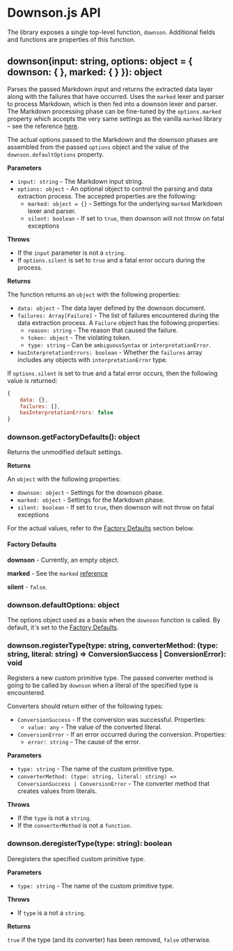 # Downson.js API

The library exposes a single top-level function, `downson`. Additional fields and functions are properties of this function.

## downson(input: string, options: object = { downson: { }, marked: { } }): object

Parses the passed Markdown input and returns the extracted data layer along with the failures that have occurred. Uses the `marked` lexer and parser to process Markdown, which is then fed into a downson lexer and parser. The Markdown processing phase can be fine-tuned by the `options.marked` property which accepts the very same settings as the vanilla `marked` library – see the reference [here](https://marked.js.org/#/USING_ADVANCED.md#options).

The actual options passed to the Markdown and the downson phases are assembled from the passed `options` object and the value of the `downson.defaultOptions` property.

**Parameters**

  * `input: string` - The Markdown input string.
  * `options: object` - An optional object to control the parsing and data extraction process. The accepted properties are the following:
      * `marked: object = {}` - Settings for the underlying `marked` Markdown lexer and parser.
      * `silent: boolean` - If set to `true`, then downson will not throw on fatal exceptions

**Throws**

  * If the `input` parameter is not a `string`.
  * If `options.silent` is set to `true` and a fatal error occurs during the process.

**Returns**

The function returns an `object` with the following properties:

  * `data: object` - The data layer defined by the downson document.
  * `failures: Array[Failure]` - The list of failures encountered during the data extraction process. A `Failure` object has the following properties:
      * `reason: string` - The reason that caused the failure.
      * `token: object` - The violating token.
      * `type: string` - Can be `ambiguousSyntax` or `interpretationError`.
  * `hasInterpretationErrors: boolean` - Whether the `failures` array includes any objects with `interpretationError` type.

If `options.silent` is set to true and a fatal error occurs, then the following value is returned:

~~~~JavaScript
{
    data: {},
    failures: [],
    hasInterpretationErrors: false
}
~~~~

### downson.getFactoryDefaults(): object

Returns the unmodified default settings. 

**Returns**

An `object` with the following properties:

  * `downson: object` - Settings for the downson phase.
  * `marked: object` - Settings for the Markdown phase.
  * `silent: boolean` - If set to `true`, then downson will not throw on fatal exceptions

For the actual values, refer to the [Factory Defaults](#factory-defaults) section below.
 
#### Factory Defaults

**downson** - Currently, an empty object.

**marked** - See the `marked` [reference](https://marked.js.org/#/USING_ADVANCED.md#options)

**silent** - `false`.

### downson.defaultOptions: object

The options object used as a basis when the `downson` function is called. By default, it's set to the [Factory Defaults](#factory-defaults).

### downson.registerType(type: string, converterMethod: (type: string, literal: string) => ConversionSuccess | ConversionError): void

Registers a new custom primitive type. The passed converter method is going to be called by `downson` when a literal of the specified type is encountered.

Converters should return either of the following types:

  * `ConversionSuccess` - If the conversion was successful. Properties:
      * `value: any` - The value of the converted literal.
  * `ConversionError` - If an error occurred during the conversion. Properties:
      * `error: string` - The cause of the error.

**Parameters**

  * `type: string` - The name of the custom primitive type.
  * `converterMethod: (type: string, literal: string) => ConversionSuccess | ConversionError` - The converter method that creates values from literals.

**Throws**

  * If the `type` is not a `string`.
  * If the `converterMethod` is not a `function`.

### downson.deregisterType(type: string): boolean

Deregisters the specified custom primitive type.

**Parameters**

  * `type: string` - The name of the custom primitive type.

**Throws**

  * If `type` is a not a `string`.

**Returns**

`true` if the type (and its converter) has been removed, `false` otherwise.
